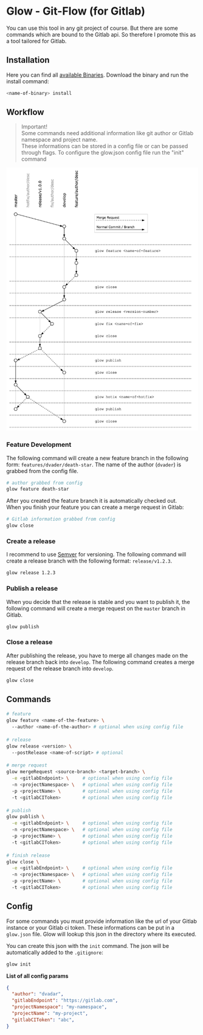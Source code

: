 # Glow - Git-Flow (for Gitlab)

You can use this tool in any git project of course. But there are some commands which are bound to the Gitlab api. So therefore I promote this as a tool tailored for Gitlab.

## Installation

Here you can find all [available Binaries](https://github.com/meinto/glow/releases). Download the binary and run the install command:

```bash
<name-of-binary> install
```

## Workflow

> Important!  
> Some commands need additional information like git author or Gitlab namespace and project name.  
> These informations can be stored in a config file or can be passed through flags.
> To configure the glow.json config file run the "init" command

![glow workflow](./glow.jpg?raw=true)

### Feature Development

The following command will create a new feature branch in the following form: `features/dvader/death-star`. The name of the author (`dvader`) is grabbed from the config file.

```bash
# author grabbed from config
glow feature death-star
```

After you created the feature branch it is automatically checked out.  
When you finish your feature you can create a merge request in Gitlab:

```bash
# Gitlab information grabbed from config
glow close
```

### Create a release

I recommend to use [Semver](https://semver.org/) for versioning. The following command will create a release branch with the following format: `release/v1.2.3`.

```bash
glow release 1.2.3
```

### Publish a release

When you decide that the release is stable and you want to publish it, the following command will create a merge request on the `master` branch in Gitlab.

```bash
glow publish
```

### Close a release

After publishing the release, you have to merge all changes made on the release branch back into `develop`. The following command creates a merge request of the release branch into `develop`.

```bash
glow close
```

## Commands

```bash
# feature
glow feature <name-of-the-feature> \ 
  --author <name-of-the-author> # optional when using config file

# release
glow release <version> \ 
  --postRelease <name-of-script> # optional

# merge request
glow mergeRequest <source-branch> <target-branch> \
  -e <gitlabEndpoint> \     # optional when using config file
  -n <projectNamespace> \   # optional when using config file
  -p <projectName> \        # optional when using config file
  -t <gitlabCIToken>        # optional when using config file

# publish
glow publish \
  -e <gitlabEndpoint> \     # optional when using config file
  -n <projectNamespace> \   # optional when using config file
  -p <projectName> \        # optional when using config file
  -t <gitlabCIToken>        # optional when using config file

# finish release
glow close \
  -e <gitlabEndpoint> \     # optional when using config file
  -n <projectNamespace> \   # optional when using config file
  -p <projectName> \        # optional when using config file
  -t <gitlabCIToken>        # optional when using config file
```

## Config

For some commands you must provide information like the url of your Gitlab instance or your Gitlab ci token. These informations can be put in a `glow.json` file. Glow will lookup this json in the directory where its executed.

You can create this json with the `init` command. The json will be automatically added to the `.gitignore`:

```bash
glow init
```

**List of all config params**

```json
{
  "author": "dvadar",
  "gitlabEndpoint": "https://gitlab.com",
  "projectNamespace": "my-namespace",
  "projectName": "my-project",
  "gitlabCIToken": "abc",
}
```